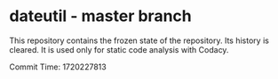 # dateutil - master branch

This repository contains the frozen state of the repository.
Its history is cleared. It is used only for static code
analysis with Codacy.

Commit Time: 1720227813